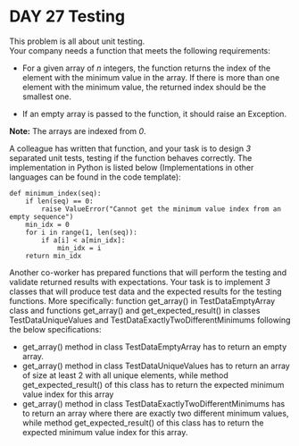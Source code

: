 # DAY 27 Testing


This problem is all about unit testing.  
Your company needs a function that meets the following requirements:

* For a given array of *n* integers, the function returns the index of the element with the minimum value in the array. 
If there is more than one element with the minimum value, the returned index should be the smallest one.

* If an empty array is passed to the function, it should raise an Exception.

**Note:** The arrays are indexed from *0*.

A colleague has written that function, and your task is to design *3*  
separated unit tests, testing if the function behaves correctly. 
The implementation in Python is listed below (Implementations in other languages can be found in the code template):

```
def minimum_index(seq):
    if len(seq) == 0:
        raise ValueError("Cannot get the minimum value index from an empty sequence")
    min_idx = 0
    for i in range(1, len(seq)):
        if a[i] < a[min_idx]:
            min_idx = i
    return min_idx
```

Another co-worker has prepared functions that will perform the testing and validate returned results with expectations. 
Your task is to implement *3* classes that will produce test data and the expected results for the testing functions. 
More specifically: function get_array() in TestDataEmptyArray class and functions get_array() and get_expected_result() 
in classes TestDataUniqueValues and TestDataExactlyTwoDifferentMinimums following the below specifications:

* get_array() method in class TestDataEmptyArray has to return an empty array.
* get_array() method in class TestDataUniqueValues has to return an array of size at least 
2 with all unique elements, while method get_expected_result() of this class has to return the 
expected minimum value index for this array
* get_array() method in class TestDataExactlyTwoDifferentMinimums has to return an array where there are exactly two different minimum values, while method get_expected_result() of this class has to return the expected minimum value index for this array.
